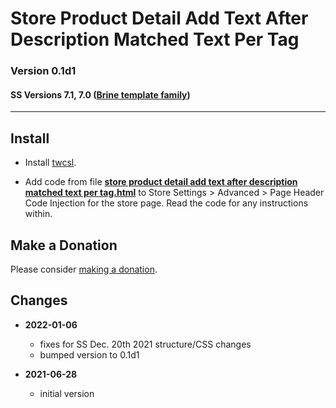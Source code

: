 # Store Product Detail Add Text After Description Matched Text Per Tag

### Version 0.1d1

#### SS Versions 7.1, 7.0 ([Brine template family][1])

---

## Install

* Install
  [twcsl](https://github.com/tomsWebConsulting/twcsl#install-options).
  
* Add code from file
  **[store product detail add text after description matched text per tag.html](store%20product%20detail%20add%20text%20after%20description%20matched%20text%20per%20tag.html#L1)**
  to Store Settings > Advanced > Page Header Code Injection for the store page.
  Read the code for any instructions within.

## Make a Donation

Please consider
[making a donation](https://github.com/tomsWebConsulting/twcsl#make-a-donation).

## Changes

* **2022-01-06**

  * fixes for SS Dec. 20th 2021 structure/CSS changes
  * bumped version to 0.1d1
  
* **2021-06-28**

  * initial version

[1]: https://support.squarespace.com/hc/en-us/articles/212512738-Brine-template-family
